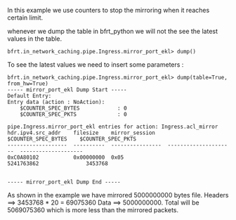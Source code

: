 In this example we use counters to stop the mirroring when it reaches certain limit. 

whenever we dump the table in bfrt_python we will not the see the latest values in the table. 

```
bfrt.in_network_caching.pipe.Ingress.mirror_port_ekl> dump()
```

To see the latest values we need to insert some parameters : 
```
bfrt.in_network_caching.pipe.Ingress.mirror_port_ekl> dump(table=True, from_hw=True)
----- mirror_port_ekl Dump Start -----
Default Entry:
Entry data (action : NoAction):
    $COUNTER_SPEC_BYTES            : 0
    $COUNTER_SPEC_PKTS             : 0

pipe.Ingress.mirror_port_ekl entries for action: Ingress.acl_mirror
hdr.ipv4.src_addr    filesize    mirror_session      $COUNTER_SPEC_BYTES    $COUNTER_SPEC_PKTS
-------------------  ----------  ----------------  ---------------------  --------------------
0xC0A80102           0x00000000  0x05                         5241763862               3453768


----- mirror_port_ekl Dump End -----
```

As shown in the example we have mirrored 5000000000 bytes file. 
Headers ==> 3453768 * 20 = 69075360
Data    ==> 5000000000. 
Total will be 5069075360 which is more less than the mirrored packets. 

